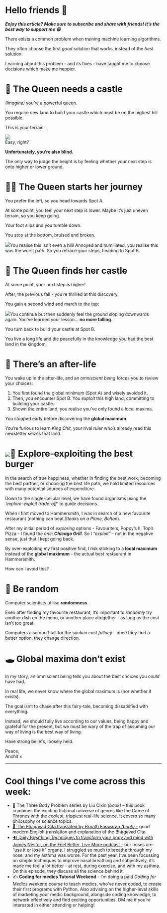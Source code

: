 **Hello friends 💙**
===================

***Enjoy this article? Make sure to subscribe and share with friends! It’s the best way to support me 😃***

There exists a common problem when training machine learning algorithms.

They often choose the first *good* solution that works, instead of the *best* solution.

Learning about this problem - and its fixes - have taught me to choose decisions which make me happier.

👑 The Queen needs a castle
==========================

*(Imagine)* you’re a powerful queen.

You require new land to build your castle which must be on the highest hill possible. 

This is your terrain:

![](__GHOST_URL__/content/images/2022/05/pic1.jpeg)  
Easy, right?

**Unfortunately, you’re also blind.**

The only way to judge the height is by feeling whether your next step is onto higher or lower ground.

🚶‍♀️ The Queen starts her journey
=================================

You prefer the left, so you head towards Spot A.

At some point, you feel your next step is lower. Maybe it’s just uneven terrain, so you keep going.

Your foot slips and you tumble down.

You stop at the bottom, bruised and broken.

![](__GHOST_URL__/content/images/2022/05/pic3-1.jpeg)You realise this isn’t even a hill! Annoyed and humiliated, you realise this was the worst path. So you retrace your steps, heading to Spot B.

🏰 The Queen finds her castle
============================

At some point, your next step is higher!

After, the previous fall - you’re thrilled at this discovery.

You gain a second wind and march to the top:

![](__GHOST_URL__/content/images/2022/05/pic2-2.jpeg)You continue but then suddenly feel the ground sloping downwards again. You’ve learned your lesson... **no more falling**.

You turn back to build your castle at Spot B.

You live a long life and die peacefully in the knowledge you had the best land in the kingdom.

👼 There’s an after-life
=======================

You wake up in the after-life, and an *omniscient being* forces you to review your choices:

1. You first found the global minimum (Spot A) and wisely avoided it.
2. Then, you encounter Spot B. You *exploit* this high land, committing to building your castle.
3. Shown the entire land, you realise you’ve only found a local maxima.

You stopped early before discovering the **global maximum**.

You’re furious to learn *King Chit*, your rival ruler who’s already read this newsletter seizes that land.

![](__GHOST_URL__/content/images/2022/05/pic4.jpeg)🎇 Explore-exploiting the best burger
====================================

In the search of true happiness, whether in finding the best work, becoming the best partner, or choosing the best life path, we hold limited resources with many potential sources of expenditure.

Down to the single-cellular level, we have found organisms using the *‘explore-exploit trade-off’* to guide decisions.

When I first moved to Hammersmith, I was in search of a new favourite restaurant (nothing can beat *Steaks on a Plane, Bolton*).

After my initial period of *exploring* options - Favourite's, Poppy’s II, Top’s Pizza - I found the *one*: ***Chicago Grill***. So I *“exploit”* - not in the negative sense, just that I kept going back.

By over-exploiting my first positive find, I risk sticking to a **local maximum** instead of the **global maximum** - the actual best restaurant in Hammersmith.

How can I avoid this?

🎲 Be random
===========

Computer scientists utilise **randomness**.

Even after finding my favourite restaurant, it’s important to *randomly* try another dish on the menu, or another place altogether - as long as the cost isn’t too great.

Computers also don’t fall for the *sunken cost fallacy* - once they find a better option, they change direction.

🕳 Global maxima don’t exist
===========================

In my story, an omniscient being tells you about the best choices you *could* have had.

In real life, we never know where the global maximum is (nor whether it exists). 

The goal isn’t to chase after this fairy-tale, becoming dissatisfied with everything.

Instead, we should fully live according to our values, being happy and grateful for the present, but we must be wary of the trap of assuming our way of living is the best way of living.

Have strong beliefs, loosely held.

Peace,  
Anchit x



---

Cool things I've come across this week:
=======================================

* 📗 The Three Body Problem series by Liu Cixin *(book)* – this book combines the exciting fictional universe of genres like the Game of Thrones with the coolest, trippiest real-life science. It covers so many philosophy of science topics.
* [📗 The Bhagavad Gita translated by Eknath Easwaran *(book)* -](https://www.goodreads.com/book/show/12379467-the-bhagavad-gita) good modern English translation and explanation of the Bhagavad Gita.
* [🔊 Daily Breathing Techniques to transform your body and mind with James Nestor, on the Feel Better, Live More podcast -](https://open.spotify.com/episode/0oHyngcn7SUQoUaDSQnKht?si=df3f2837f54f4e88) our noses are “use it or lose it” organs. I struggled so much to breathe through my nose, and my asthma was worse. For the past year, I’ve been focussing on simple techniques to improve nasal breathing and subjectively, it’s made me feel a lot better - at rest, during exercise, and with my asthma. On this episode, they discuss all the science behind it.
* ✍ **Coding for medics Tutorial Weekend** - I’m doing a paid *Coding for Medics* weekend course to teach medics, who’ve never coded, to create their first programs with Python. Also advising on the higher-level skills of marketing your medic background, alongside coding knowledge, to network effectively and find exciting opportunities. DM me if you’re interested in either attending or helping!
